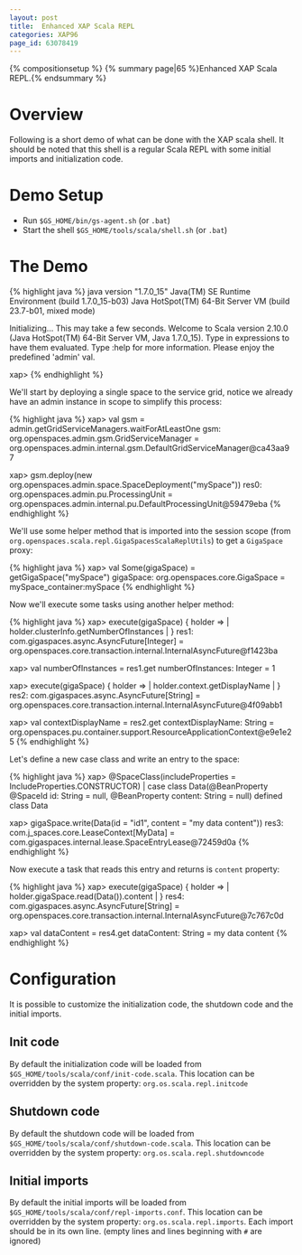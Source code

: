 ```yaml
---
layout: post
title:  Enhanced XAP Scala REPL
categories: XAP96
page_id: 63078419
---
```


{% compositionsetup %}
{% summary page|65 %}Enhanced XAP Scala REPL.{% endsummary %}

# Overview

Following is a short demo of what can be done with the XAP scala shell. It should be noted that this shell is a regular Scala REPL with some initial imports and initialization code. 

# Demo Setup 

- Run `$GS_HOME/bin/gs-agent.sh` (or `.bat`)
- Start the shell `$GS_HOME/tools/scala/shell.sh` (or `.bat`)

# The Demo

{% highlight java %}
java version "1.7.0_15"
Java(TM) SE Runtime Environment (build 1.7.0_15-b03)
Java HotSpot(TM) 64-Bit Server VM (build 23.7-b01, mixed mode)

Initializing... This may take a few seconds.
Welcome to Scala version 2.10.0 (Java HotSpot(TM) 64-Bit Server VM, Java 1.7.0_15).
Type in expressions to have them evaluated.
Type :help for more information.
Please enjoy the predefined 'admin' val.

xap>
{% endhighlight %}

We'll start by deploying a single space to the service grid, notice we already have an admin instance in scope to simplify this process:

{% highlight java %}
xap> val gsm = admin.getGridServiceManagers.waitForAtLeastOne
gsm: org.openspaces.admin.gsm.GridServiceManager = org.openspaces.admin.internal.gsm.DefaultGridServiceManager@ca43aa97

xap> gsm.deploy(new org.openspaces.admin.space.SpaceDeployment("mySpace"))
res0: org.openspaces.admin.pu.ProcessingUnit = org.openspaces.admin.internal.pu.DefaultProcessingUnit@59479eba
{% endhighlight %}

We'll use some helper method that is imported into the session scope (from `org.openspaces.scala.repl.GigaSpacesScalaReplUtils`) to get a `GigaSpace` proxy:

{% highlight java %}
xap> val Some(gigaSpace) = getGigaSpace("mySpace")
gigaSpace: org.openspaces.core.GigaSpace = mySpace_container:mySpace
{% endhighlight %}

Now we'll execute some tasks using another helper method:

{% highlight java %}
xap> execute(gigaSpace) { holder =>
     | holder.clusterInfo.getNumberOfInstances
     | }
res1: com.gigaspaces.async.AsyncFuture[Integer] = org.openspaces.core.transaction.internal.InternalAsyncFuture@f1423ba

xap> val numberOfInstances = res1.get
numberOfInstances: Integer = 1

xap> execute(gigaSpace) { holder =>
     |   holder.context.getDisplayName
     | }
res2: com.gigaspaces.async.AsyncFuture[String] = org.openspaces.core.transaction.internal.InternalAsyncFuture@4f09abb1

xap> val contextDisplayName = res2.get
contextDisplayName: String = org.openspaces.pu.container.support.ResourceApplicationContext@e9e1e25
{% endhighlight %}

Let's define a new case class and write an entry to the space:

{% highlight java %}
xap> @SpaceClass(includeProperties = IncludeProperties.CONSTRUCTOR)
     | case class Data(@BeanProperty @SpaceId id: String = null, @BeanProperty content: String = null)
defined class Data

xap> gigaSpace.write(Data(id = "id1", content = "my data content"))
res3: com.j_spaces.core.LeaseContext[MyData] = com.gigaspaces.internal.lease.SpaceEntryLease@72459d0a
{% endhighlight %}

Now execute a task that reads this entry and returns is `content` property:

{% highlight java %}
xap> execute(gigaSpace) { holder =>
     |   holder.gigaSpace.read(Data()).content
     | }
res4: com.gigaspaces.async.AsyncFuture[String] = org.openspaces.core.transaction.internal.InternalAsyncFuture@7c767c0d

xap> val dataContent = res4.get
dataContent: String = my data content
{% endhighlight %}

# Configuration

It is possible to customize the initialization code, the shutdown code and the initial imports.

## Init code

By default the initialization code will be loaded from `$GS_HOME/tools/scala/conf/init-code.scala`. This location can be overridden by the system property: `org.os.scala.repl.initcode`

## Shutdown code

By default the shutdown code will be loaded from `$GS_HOME/tools/scala/conf/shutdown-code.scala`. This location can be overridden by the system property: `org.os.scala.repl.shutdowncode`

## Initial imports

By default the initial imports will be loaded from `$GS_HOME/tools/scala/conf/repl-imports.conf`. This location can be overridden by the system property: `org.os.scala.repl.imports`. Each import should be in its own line. (empty lines and lines beginning with `#` are ignored)
